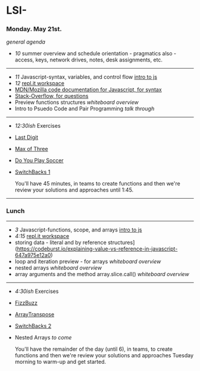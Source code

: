# LSI- 

### Monday. May 21st.
*general agenda* 


+ *10* summer overview and schedule orientation - pragmatics also - access, keys, network drives, notes, desk assignments, etc. 
---
+ *11* Javascript-syntax, variables, and control flow [intro to js](https://www.codecademy.com/learn/introduction-to-javascript)
+ *12* [repl.it workspace](https://repl.it/)
+ [MDN/Mozilla code documentation for Javascript, for syntax](https://developer.mozilla.org/en-US/docs/Web/JavaScript)
+ [Stack-Overflow, for questions](https://stackoverflow.com/questions/5744233/how-to-empty-the-content-of-a-div)
+ Preview functions structures *whiteboard overview*
+ Intro to Psuedo Code and Pair Programming *talk through*
---
+ *12:30ish* Exercises
+ [Last Digit](https://repl.it/@siteations/LSI-Last-Digits)
+ [Max of Three](https://repl.it/@siteations/LSI-Max-of-Three)
+ [Do You Play Soccer](https://repl.it/@siteations/LSI-Do-you-play-soccer)
+ [SwitchBacks 1](https://repl.it/@siteations/LSI-SwitchBacks)
   
   You'll have 45 minutes, in teams to create functions and then we're review your solutions and approaches until 1:45.
---
### Lunch
---
+ *3* Javascript-functions, scope, and arrays [intro to js](https://www.codecademy.com/learn/introduction-to-javascript)
+ *4:15* [repl.it workspace](https://repl.it/)
+ storing data - literal and by reference structures](https://codeburst.io/explaining-value-vs-reference-in-javascript-647a975e12a0)
+ loop and iteration preview - for arrays *whiteboard overview*
+ nested arrays *whiteboard overview*
+ array arguments and the method array.slice.call() *whiteboard overview*
---
+ *4:30ish* Exercises
+ [FizzBuzz](https://repl.it/@siteations/LSI-FizzBuzz)
+ [ArrayTranspose](https://repl.it/@siteations/LSI-TransposeArray)
+ [SwitchBacks 2](https://repl.it/@siteations/LSI-SwitchBacks-2)
+ Nested Arrays *to come*
   
   You'll have the remainder of the day (until 6), in teams, to create functions and then we're review your solutions and approaches Tuesday morning to warm-up and get started.
   
   
  
